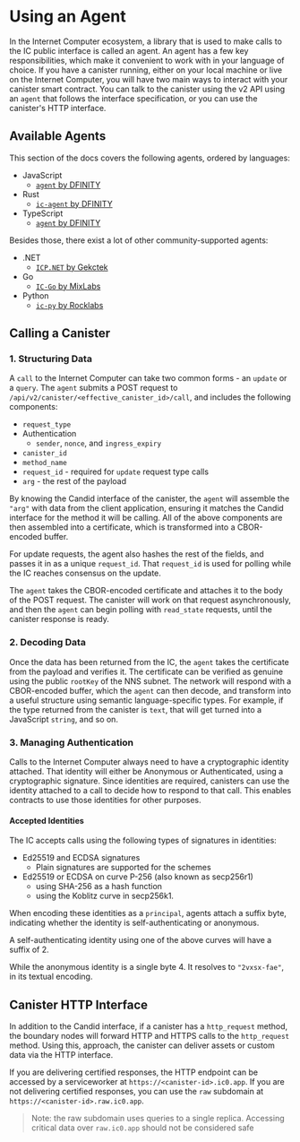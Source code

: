 # Using an Agent

In the Internet Computer ecosystem, a library that is used to make calls to the IC public interface is called an agent.
An agent has a few key responsibilities, which make it convenient to work with in your language of choice. 
If you have a canister running, either on your local machine or live on the Internet Computer, you will have two main ways to interact with your canister smart contract.
You can talk to the canister using the v2 API using an `agent` that follows the interface specification, or you can use the canister's HTTP interface.

## Available Agents

This section of the docs covers the following agents, ordered by languages:
- JavaScript
  - [`agent` by DFINITY](./agent-dfinity.md)
- Rust
  - [`ic-agent` by DFINITY](./ic-agent-dfinity.md)
- TypeScript
  - [`agent` by DFINITY](./agent-dfinity.md)

Besides those, there exist a lot of other community-supported agents:
- .NET
  - [`ICP.NET` by Gekctek](https://github.com/Gekctek/ICP.NET)
- Go
  - [`IC-Go` by MixLabs](https://github.com/mix-labs/IC-Go)
- Python
  - [`ic-py` by Rocklabs](https://github.com/rocklabs-io/ic-py)

## Calling a Canister

### 1. Structuring Data

A `call` to the Internet Computer can take two common forms - an `update` or a `query`. The `agent` submits a POST request to `/api/v2/canister/<effective_canister_id>/call`, and includes the following components: 
* `request_type`
* Authentication
    * `sender`, `nonce`, and `ingress_expiry`
* `canister_id`
* `method_name`
* `request_id` - required for `update` request type calls
* `arg` - the rest of the payload

By knowing the Candid interface of the canister, the `agent` will assemble the `"arg"` with data from the client application, ensuring it matches the Candid interface for the method it will be calling. All of the above components are then assembled into a certificate, which is transformed into a CBOR-encoded buffer.

For update requests, the agent also hashes the rest of the fields, and passes it in as a unique `request_id`. That `request_id` is used for polling while the IC reaches consensus on the update.

The `agent` takes the CBOR-encoded certificate and attaches it to the body of the POST request. The canister will work on that request asynchronously, and then the `agent` can begin polling with `read_state` requests, until the canister response is ready.

### 2. Decoding Data

Once the data has been returned from the IC, the `agent` takes the certificate from the payload and verifies it. The certificate can be verified as genuine using the public `rootKey` of the NNS subnet. The network will respond with a CBOR-encoded buffer, which the `agent` can then decode, and transform into a useful structure using semantic language-specific types. For example, if the type returned from the canister is `text`, that will get turned into a JavaScript `string`, and so on.

### 3. Managing Authentication

Calls to the Internet Computer always need to have a cryptographic identity attached. That identity will either be Anonymous or Authenticated, using a cryptographic signature. Since identities are required, canisters can use the identity attached to a call to decide how to respond to that call. This enables contracts to use those identities for other purposes. 

#### Accepted Identities

The IC accepts calls using the following types of signatures in identities:

* Ed25519 and ECDSA signatures
  * Plain signatures are supported for the schemes
* Ed25519 or ECDSA on curve P-256 (also known as secp256r1)
  * using SHA-256 as a hash function
  * using the Koblitz curve in secp256k1.

When encoding these identities as a `principal`, agents attach a suffix byte, indicating whether the identity is self-authenticating or anonymous. 

A self-authenticating identity using one of the above curves will have a suffix of 2.

While the anonymous identity is a single byte 4. It resolves to `"2vxsx-fae"`, in its textual encoding.


## Canister HTTP Interface

In addition to the Candid interface, if a canister has a `http_request` method, the boundary nodes will forward HTTP and HTTPS calls to the `http_request` method. Using this, approach, the canister can deliver assets or custom data via the HTTP interface.

If you are delivering certified responses, the HTTP endpoint can be accessed by a serviceworker at `https://<canister-id>.ic0.app`. If you are not delivering certified responses, you can use the `raw` subdomain at `https://<canister-id>.raw.ic0.app`. 

> Note: the raw subdomain uses queries to a single replica. Accessing critical data over `raw.ic0.app` should not be considered safe
